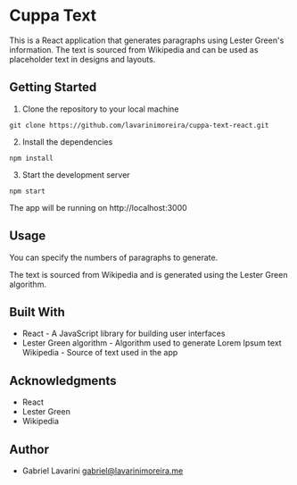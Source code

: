 # Cuppa Text
This is a React application that generates paragraphs using Lester Green's information. The text is sourced from Wikipedia and can be used as placeholder text in designs and layouts.

## Getting Started
1. Clone the repository to your local machine

```
git clone https://github.com/lavarinimoreira/cuppa-text-react.git
```
2. Install the dependencies
```
npm install
```
3. Start the development server
```
npm start
```
The app will be running on http://localhost:3000

## Usage
You can specify the numbers of paragraphs to generate.

The text is sourced from Wikipedia and is generated using the Lester Green algorithm.

## Built With
- React - A JavaScript library for building user interfaces
- Lester Green algorithm - Algorithm used to generate Lorem Ipsum text
Wikipedia - Source of text used in the app

## Acknowledgments
- React
- Lester Green
- Wikipedia
## Author
- Gabriel Lavarini <gabriel@lavarinimoreira.me>

